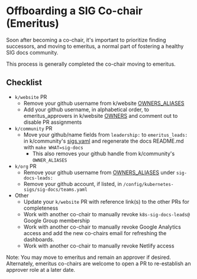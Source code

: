 # Offboarding a SIG Co-chair (Emeritus)

Soon after becoming a co-chair, it's important to prioritize finding successors, and moving to emeritus, a normal part of fostering a healthy SIG docs community.

This process is generally completed the co-chair moving to emeritus.

## Checklist

- `k/website` PR
  - Remove your github username from k/website [OWNERS_ALIASES](https://github.com/kubernetes/website/blob/main/OWNERS_ALIASES)
  - Add your github username, in alphabetical order, to emeritus_approvers in k/website [OWNERS](https://github.com/kubernetes/website/blob/main/OWNERS) and comment out to disable PR assignments
- `k/community` PR
  - Move your github/name fields from `leadership:` to `emeritus_leads:` in k/community's [sigs.yaml](https://github.com/kubernetes/community/blob/master/sigs.yaml) and regenerate the docs README.md with `make WHAT=sig-docs`
    - This also removes your github handle from k/community's `OWNER_ALIASES`
- `k/org` PR
  - Remove your github username from [OWNERS_ALIASES](https://github.com/kubernetes/org/blob/main/OWNERS_ALIASES) under `sig-docs-leads:`
  - Remove your github account, if listed, in `/config/kubernetes-sigs/sig-docs/teams.yaml`
- Other
  - Update your `k/website` PR with reference link(s) to the other PRs for completeness
  - Work with another co-chair to manually revoke `k8s-sig-docs-leads@` Google Group membership
  - Work with another co-chair to manually revoke Google Analytics access and add the new co-chairs email for refreshing the dashboards.
  - Work with another co-chair to manually revoke Netlify access

Note: You may move to emeritus and remain an approver if desired. Alternately, emeritus co-chairs are welcome to open a PR to re-establish an approver role at a later date.
